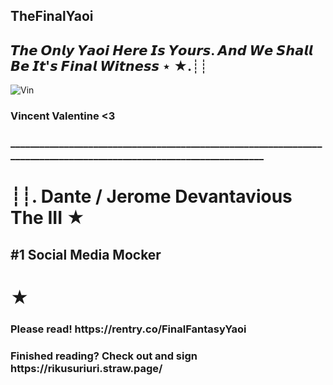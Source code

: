 ## TheFinalYaoi
<h2>𝙏𝙝𝙚 𝙊𝙣𝙡𝙮 𝙔𝙖𝙤𝙞 𝙃𝙚𝙧𝙚 𝙄𝙨 𝙔𝙤𝙪𝙧𝙨. 𝘼𝙣𝙙 𝙒𝙚 𝙎𝙝𝙖𝙡𝙡 𝘽𝙚 𝙄𝙩'𝙨 𝙁𝙞𝙣𝙖𝙡 𝙒𝙞𝙩𝙣𝙚𝙨𝙨 ⋆ ★.┊┊</h2>
<img src="https://frankenculturecom.wordpress.com/wp-content/uploads/2018/06/vincent-pic.jpg?w=1024" alt="Vin">
<body>
  <h3>Vincent Valentine <3</h3>
    <h3>____________________________________________________________________________________________________________________</h3>
    <h1>┊┊. Dante / Jerome Devantavious The III ★ </h1>
    <h2>#1 Social Media Mocker</h2>
    <h1>★</h1>
    <h3>Please read! https://rentry.co/FinalFantasyYaoi </h3>
    <h3>Finished reading? Check out and sign https://rikusuriuri.straw.page/ </h3>
</body>
<!--
**FinalFantasyYaoi/FinalFantasyYaoi** is a ✨ _special_ ✨ repository because its `README.md` (this file) appears on your GitHub profile.

Here are some ideas to get you started:

- 🔭 I’m currently working on ...
- 🌱 I’m currently learning ...
- 👯 I’m looking to collaborate on ...
- 🤔 I’m looking for help with ...
- 💬 Ask me about ...
- 📫 How to reach me: ...
- 😄 Pronouns: ...
- ⚡ Fun fact: ...
-->
